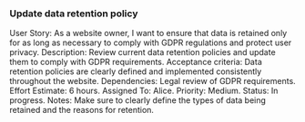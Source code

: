 ### Update data retention policy

User Story: As a website owner, I want to ensure that data is retained only for as long as necessary to comply with GDPR regulations and protect user privacy.
Description: Review current data retention policies and update them to comply with GDPR requirements.
Acceptance criteria: Data retention policies are clearly defined and implemented consistently throughout the website.
Dependencies: Legal review of GDPR requirements.
Effort Estimate: 6 hours.
Assigned To: Alice.
Priority: Medium.
Status: In progress.
Notes: Make sure to clearly define the types of data being retained and the reasons for retention.
